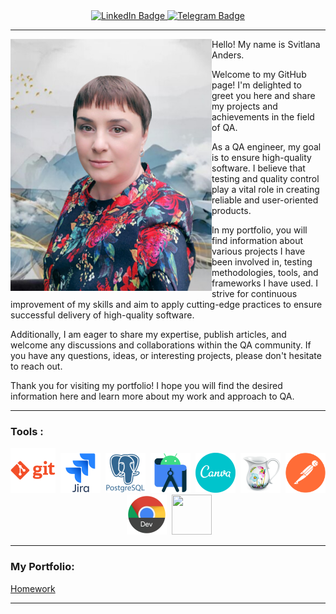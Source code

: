 <div id="badges" align="center">
  <a href="https://github.com/Svitlana-Anders">
    <img src="https://img.shields.io/badge/LinkedIn-blue?style=for-the-badge&logo=linkedin&logoColor=white" alt="LinkedIn Badge"/>
  </a>
  <a href="https://t.me/sorvena">
    <img src="https://img.shields.io/badge/Telegram-blue?style=for-the-badge&logo=telegram&logoColor=white" alt="Telegram Badge"/>
  </a>
</div>

---
<!DOCTYPE html>
<html>
<p><img src="https://github.com/Svitlana-Anders/ProfileSettings/blob/e52159d6e55ad4d155d1f1bbf66c8c1e73a28bc1/photo_2023-05-13_16-07-07.jpg" width="322" height="403" align="left">
Hello! 
My name is Svitlana Anders.

Welcome to my GitHub page! I'm delighted to greet you here and share my projects and achievements in the field of QA.

As a QA engineer, my goal is to ensure high-quality software. I believe that testing and quality control play a vital role in creating reliable and user-oriented products.

In my portfolio, you will find information about various projects I have been involved in, testing methodologies, tools, and frameworks I have used. I strive for continuous improvement of my skills and aim to apply cutting-edge practices to ensure successful delivery of high-quality software.

Additionally, I am eager to share my expertise, publish articles, and welcome any discussions and collaborations within the QA community. If you have any questions, ideas, or interesting projects, please don't hesitate to reach out.

Thank you for visiting my portfolio! I hope you will find the desired information here and learn more about my work and approach to QA.
</p>
</html>

---

### Tools :
<div align="center">
  <img src="https://github.com/devicons/devicon/blob/master/icons/git/git-plain-wordmark.svg" title="Git" alt="Git" width="72" height="72"/>&nbsp;
  <img src="https://github.com/devicons/devicon/blob/master/icons/jira/jira-original-wordmark.svg" title="jira" alt="jira" width="64" height="64"/>&nbsp;
  <img src="https://github.com/devicons/devicon/blob/master/icons/postgresql/postgresql-plain-wordmark.svg" title="postgresql" alt="postgresql" width="64" height="64"/>&nbsp;
  <img src="https://github.com/devicons/devicon/blob/master/icons/androidstudio/androidstudio-original.svg" title="androidstudio" alt="androidstudio" width="64" height="64"/>&nbsp;
  <img src="https://github.com/devicons/devicon/blob/master/icons/canva/canva-original.svg"  title="canva" alt="canva" width="64" height="64"/>&nbsp;
  <img src="https://github.com/NadiDU/NadiDU/raw/main/Charles_proxy.png?raw=true" title="Charles_proxy" alt="Charles_proxy" width="64" height="64" style="max-width: 100%;"/>&nbsp;
  <img src="https://github.com/NadiDU/NadiDU/raw/main/Postman.png?raw=true" alt="Postman" width="64" height="64" style="max-width: 100%;"/>&nbsp;
  <img src="https://github.com/NadiDU/NadiDU/raw/main/chrome_dev_browser.png?raw=true" title="Chrome-DevTools" alt="Chrome-DevTools" width="64" height="64" style="max-width: 100%;"/>&nbsp;
  <img src="https://static-00.iconduck.com/assets.00/json-icon-256x256-rgesqx9r.png?raw=true" width="64" height="64" style="max-width: 100%;"/>&nbsp;
</div>

---


### My Portfolio:
  [Homework](https://github.com/Svitlana-Anders/Homework/blob/a1b0c49837c03c0cf4f00d5753eda3e31172b6c1/Homeworks.md)

---

<div id="badges" align="center">
<img src="https://komarev.com/ghpvc/?username=Svitlana-Anders&style=flat-square&color=blue" alt=""/>
</div>









